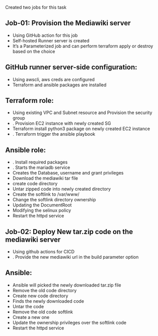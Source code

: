 Created two jobs for this task

## Job-01: Provision the Mediawiki server
- 	Using GitHub action for this job
- 	Self-hosted Runner server is created
- 	It’s a Parameterized job and can perform terraform apply or destroy based on the choice

## GitHub runner server-side configuration:
- 	Using awscli, aws creds are configured
- 	Terraform and ansible packages are installed  


## Terraform role: 
- 	Using existing VPC and Subnet resource and Provision the security group
- .	Provision EC2 instance with newly created SG
- 	Terraform install python3 package on newly created EC2 instance
- .	Terraform trigger the ansible playbook
  

## Ansible role: 
- .	Install required packages
- .	Starts the mariadb service
- 	Creates the Database, username and grant privileges
- 	Download the mediawiki tar file
- 	create code directory
- 	Untar zipped code into newly created directory
- 	Create the softlink to /var/www/
- 	Change the softlink directory ownership
- 	Updating the DocumentRoot
- 	Modifying the selinux policy 
- 	Restart the httpd service
   
   


## Job-02: Deploy New tar.zip code on the mediawiki server
- 	Using github actions for CICD
- .	Provide the new mediawiki url in the build parameter option

## Ansible:
- 	Ansible will picked the newly downloaded tar.zip file
- 	Remove the old code directory
- 	Create new code directory
- 	Finds the newly downloaded code
- 	Untar the code
- 	Remove the old code softlink
- 	Create a new one 
- 	Update the ownership privileges over the softlink code
- 	Restart the httpd service
